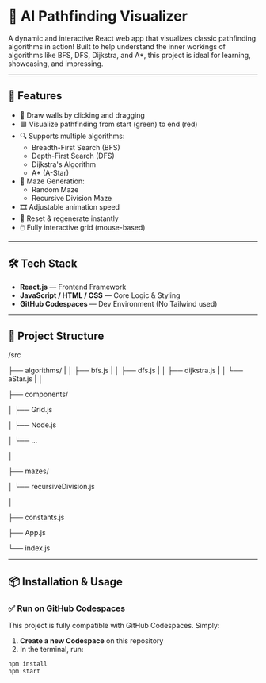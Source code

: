 # 🧠 AI Pathfinding Visualizer

A dynamic and interactive React web app that visualizes classic pathfinding algorithms in action! Built to help understand the inner workings of algorithms like BFS, DFS, Dijkstra, and A*, this project is ideal for learning, showcasing, and impressing.

---

## 🚀 Features

- 🧱 Draw walls by clicking and dragging
- 🟩 Visualize pathfinding from start (green) to end (red)
- 🔍 Supports multiple algorithms:
  - Breadth-First Search (BFS)
  - Depth-First Search (DFS)
  - Dijkstra's Algorithm
  - A* (A-Star)
- 🧩 Maze Generation:
  - Random Maze
  - Recursive Division Maze
- 🎞️ Adjustable animation speed
- 🔁 Reset & regenerate instantly
- 🖱️ Fully interactive grid (mouse-based)

---

## 🛠️ Tech Stack

- **React.js** — Frontend Framework
- **JavaScript / HTML / CSS** — Core Logic & Styling
- **GitHub Codespaces** — Dev Environment (No Tailwind used)

---

## 📂 Project Structure

/src

├── algorithms/
|
│ ├── bfs.js
|
│ ├── dfs.js
|
│ ├── dijkstra.js
|
│ └── aStar.js
|
│

├── components/

│ ├── Grid.js

│ ├── Node.js

│ └── ...

│

├── mazes/

│ └── recursiveDivision.js

│

├── constants.js

├── App.js

└── index.js


---

## 📦 Installation & Usage

### ✅ Run on GitHub Codespaces
This project is fully compatible with GitHub Codespaces. Simply:

1. **Create a new Codespace** on this repository
2. In the terminal, run:

```bash
npm install
npm start


